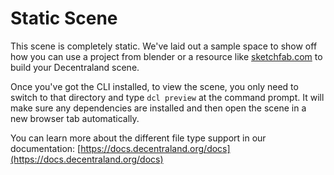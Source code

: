 # Static Scene

This scene is completely static. We've laid out a sample space to show off how you can use a project from blender or a resource like [sketchfab.com](https://sketchfab.com) to build your Decentraland scene.

Once you've got the CLI installed, to view the scene, you only need to switch to that directory and type `dcl preview` at the command prompt. It will make sure any dependencies are installed and then open the scene in a new browser tab automatically.

You can learn more about the different file type support in our documentation: [https://docs.decentraland.org/docs](https://docs.decentraland.org/docs)
